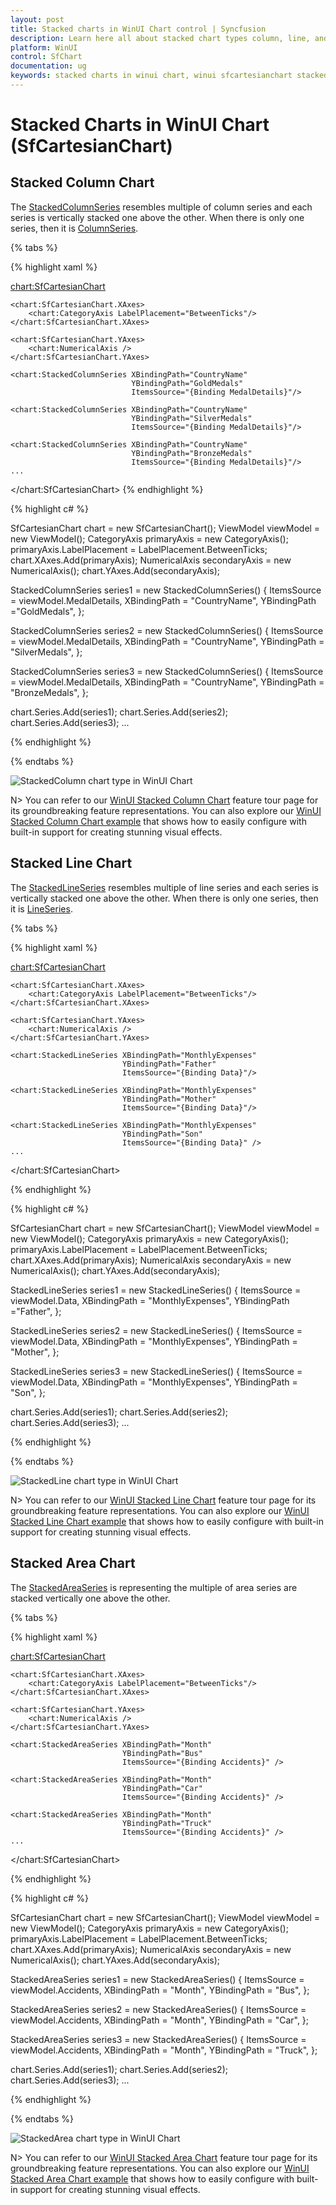 ```yaml
---
layout: post
title: Stacked charts in WinUI Chart control | Syncfusion
description: Learn here all about stacked chart types column, line, and area in Syncfusion WinUI Chart(SfChart) control.
platform: WinUI
control: SfChart
documentation: ug
keywords: stacked charts in winui chart, winui sfcartesianchart stacked charts, winui stacked charts customization, syncfusion winui stacked charts, winui sfcartesianchart stacked charts configuration.
---
```


# Stacked Charts in WinUI Chart (SfCartesianChart)

## Stacked Column Chart

The [StackedColumnSeries](https://help.syncfusion.com/cr/winui/Syncfusion.UI.Xaml.Charts.StackedColumnSeries.html) resembles multiple of column series and each series is vertically stacked one above the other. When there is only one series, then it is [ColumnSeries](https://help.syncfusion.com/cr/winui/Syncfusion.UI.Xaml.Charts.ColumnSeries.html). 

{% tabs %}

{% highlight xaml %}

<chart:SfCartesianChart>
    
    <chart:SfCartesianChart.XAxes>
        <chart:CategoryAxis LabelPlacement="BetweenTicks"/>
    </chart:SfCartesianChart.XAxes>

    <chart:SfCartesianChart.YAxes>
        <chart:NumericalAxis />
    </chart:SfCartesianChart.YAxes>  

    <chart:StackedColumnSeries XBindingPath="CountryName"    
                               YBindingPath="GoldMedals" 
                               ItemsSource="{Binding MedalDetails}"/>

    <chart:StackedColumnSeries XBindingPath="CountryName" 
                               YBindingPath="SilverMedals" 
                               ItemsSource="{Binding MedalDetails}"/> 

    <chart:StackedColumnSeries XBindingPath="CountryName" 
                               YBindingPath="BronzeMedals" 
                               ItemsSource="{Binding MedalDetails}"/>
    ...
</chart:SfCartesianChart>
{% endhighlight %}

{% highlight c# %}

SfCartesianChart chart = new SfCartesianChart();
ViewModel viewModel = new ViewModel();
CategoryAxis primaryAxis = new CategoryAxis();
primaryAxis.LabelPlacement = LabelPlacement.BetweenTicks;
chart.XAxes.Add(primaryAxis);
NumericalAxis secondaryAxis = new NumericalAxis();
chart.YAxes.Add(secondaryAxis);

StackedColumnSeries series1 = new StackedColumnSeries()
{
    ItemsSource = viewModel.MedalDetails,
    XBindingPath = "CountryName",
    YBindingPath ="GoldMedals",
};

StackedColumnSeries series2 = new StackedColumnSeries()
{
    ItemsSource = viewModel.MedalDetails,
    XBindingPath = "CountryName",
    YBindingPath = "SilverMedals",
};

StackedColumnSeries series3 = new StackedColumnSeries()
{
    ItemsSource = viewModel.MedalDetails,
    XBindingPath = "CountryName",
    YBindingPath = "BronzeMedals",
};

chart.Series.Add(series1);
chart.Series.Add(series2);
chart.Series.Add(series3);
...

{% endhighlight %}

{% endtabs %}

![StackedColumn chart type in WinUI Chart](Stacking_Series_Images/WinUI_Chart_stackedcolumn.png)

N> You can refer to our [WinUI Stacked Column Chart](https://www.syncfusion.com/winui-controls/charts/winui-stacked-column-chart) feature tour page for its groundbreaking feature representations. You can also explore our [WinUI Stacked Column Chart example](https://github.com/syncfusion/winui-demos/blob/master/chart/Views/Cartesian%20Charts/StackedCharts/StackingColumnChart.xaml) that shows how to easily configure with built-in support for creating stunning visual effects.

## Stacked Line Chart

The [StackedLineSeries](https://help.syncfusion.com/cr/winui/Syncfusion.UI.Xaml.Charts.StackedLineSeries.html) resembles multiple of line series and each series is vertically stacked one above the other. When there is only one series, then it is [LineSeries](https://help.syncfusion.com/cr/winui/Syncfusion.UI.Xaml.Charts.LineSeries.html). 

{% tabs %}

{% highlight xaml %}

<chart:SfCartesianChart>
    
    <chart:SfCartesianChart.XAxes>
        <chart:CategoryAxis LabelPlacement="BetweenTicks"/>
    </chart:SfCartesianChart.XAxes>

    <chart:SfCartesianChart.YAxes>
        <chart:NumericalAxis />
    </chart:SfCartesianChart.YAxes>  

    <chart:StackedLineSeries XBindingPath="MonthlyExpenses"    
                             YBindingPath="Father" 
                             ItemsSource="{Binding Data}"/>

    <chart:StackedLineSeries XBindingPath="MonthlyExpenses" 
                             YBindingPath="Mother"
                             ItemsSource="{Binding Data}"/> 

    <chart:StackedLineSeries XBindingPath="MonthlyExpenses" 
                             YBindingPath="Son"
                             ItemsSource="{Binding Data}" />
    ...
</chart:SfCartesianChart>

{% endhighlight %}

{% highlight c# %}

SfCartesianChart chart = new SfCartesianChart();
ViewModel viewModel = new ViewModel();
CategoryAxis primaryAxis = new CategoryAxis();
primaryAxis.LabelPlacement = LabelPlacement.BetweenTicks;
chart.XAxes.Add(primaryAxis);
NumericalAxis secondaryAxis = new NumericalAxis();
chart.YAxes.Add(secondaryAxis);

StackedLineSeries series1 = new StackedLineSeries()
{
    ItemsSource = viewModel.Data,
    XBindingPath = "MonthlyExpenses",
    YBindingPath ="Father",
};

StackedLineSeries series2 = new StackedLineSeries()
{
    ItemsSource = viewModel.Data,
    XBindingPath = "MonthlyExpenses",
    YBindingPath = "Mother",
};

StackedLineSeries series3 = new StackedLineSeries()
{
    ItemsSource = viewModel.Data,
    XBindingPath = "MonthlyExpenses",
    YBindingPath = "Son",
};

chart.Series.Add(series1);
chart.Series.Add(series2);
chart.Series.Add(series3);
...

{% endhighlight %}

{% endtabs %}

![StackedLine chart type in WinUI Chart](Stacking_Series_Images/WinUI_Chart_stackedline.png)

N> You can refer to our [WinUI Stacked Line Chart](https://www.syncfusion.com/winui-controls/charts/winui-stacked-line-chart) feature tour page for its groundbreaking feature representations. You can also explore our [WinUI Stacked Line Chart example](https://github.com/syncfusion/winui-demos/blob/master/chart/Views/Cartesian%20Charts/StackedCharts/StackingLineChart.xaml) that shows how to easily configure with built-in support for creating stunning visual effects.

## Stacked Area Chart

The [StackedAreaSeries](https://help.syncfusion.com/cr/winui/Syncfusion.UI.Xaml.Charts.StackedAreaSeries.html) is representing the multiple of area series are stacked vertically one above the other. 

{% tabs %}

{% highlight xaml %}

<chart:SfCartesianChart>
    
    <chart:SfCartesianChart.XAxes>
        <chart:CategoryAxis LabelPlacement="BetweenTicks"/>
    </chart:SfCartesianChart.XAxes>

    <chart:SfCartesianChart.YAxes>
        <chart:NumericalAxis />
    </chart:SfCartesianChart.YAxes>  

    <chart:StackedAreaSeries XBindingPath="Month" 
                             YBindingPath="Bus" 
                             ItemsSource="{Binding Accidents}" />

    <chart:StackedAreaSeries XBindingPath="Month"         
                             YBindingPath="Car" 
                             ItemsSource="{Binding Accidents}" />

    <chart:StackedAreaSeries XBindingPath="Month"                 
                             YBindingPath="Truck" 
                             ItemsSource="{Binding Accidents}" />
    ...
</chart:SfCartesianChart>

{% endhighlight %}

{% highlight c# %}

SfCartesianChart chart = new SfCartesianChart();
ViewModel viewModel = new ViewModel();
CategoryAxis primaryAxis = new CategoryAxis();
primaryAxis.LabelPlacement = LabelPlacement.BetweenTicks;
chart.XAxes.Add(primaryAxis);
NumericalAxis secondaryAxis = new NumericalAxis();
chart.YAxes.Add(secondaryAxis);

StackedAreaSeries series1 = new StackedAreaSeries()
{
    ItemsSource = viewModel.Accidents,
    XBindingPath = "Month",
    YBindingPath = "Bus",
};

StackedAreaSeries series2 = new StackedAreaSeries()
{
    ItemsSource = viewModel.Accidents,
    XBindingPath = "Month",
    YBindingPath = "Car",
};

StackedAreaSeries series3 = new StackedAreaSeries()
{
    ItemsSource = viewModel.Accidents,
    XBindingPath = "Month",
    YBindingPath = "Truck",
};

chart.Series.Add(series1);
chart.Series.Add(series2);
chart.Series.Add(series3);
...

{% endhighlight %}

{% endtabs %}

![StackedArea chart type in WinUI Chart](Stacking_Series_Images/WinUI_Chart_stackedarea.png)

N> You can refer to our [WinUI Stacked Area Chart](https://www.syncfusion.com/winui-controls/charts/winui-stacked-area-chart) feature tour page for its groundbreaking feature representations. You can also explore our [WinUI Stacked Area Chart example](https://github.com/syncfusion/winui-demos/blob/master/chart/Views/Cartesian%20Charts/StackedCharts/StackingAreaChart.xaml) that shows how to easily configure with built-in support for creating stunning visual effects.